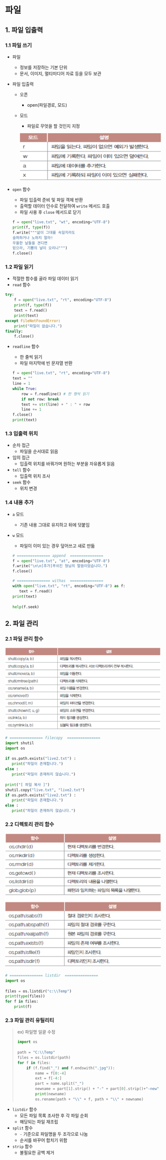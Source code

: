 # 파일

## 1. 파일 입출력

### 1.1 파일 쓰기

* 파일

  * 정보를 저장하는 기본 단위
  * 문서, 이미지, 멀티미디어 자료 등을 모두 보관

* 파일 입출력

  * 오픈

    * open(파일경로, 모드)

  * 모드

    * 파일로 무엇을 할 것인지 지정

    ![image-20210715130637530](md-images/image-20210715130637530.png)

* `open` 함수

  * 파일 입출력 준비 및 파일 객체 반환
  * 출력할 데이터 인수로 전달하여 `write` 메서드 호출
  * 파일 사용 후 `close` 메서드로 닫기

  ```python
  f = open("live.txt", "wt", encoding="UTF-8")
  print(f, type(f))
  f.write("""삶이 그대를 속일지라도
  슬퍼하거나 노하지 말라!
  우울한 날들을 견디면
  믿으라, 기쁨의 날이 오리니""")
  f.close()
  ```

  

### 1.2 파일 읽기

* 적절한 함수를 골라 파일 데이터 읽기
* `read` 함수

```python
try:
    f = open("live.txt", "rt", encoding="UTF-8")
    print(f, type(f))
    text = f.read()
    print(text)
except FileNotFoundError:
    print("파일이 없습니다.")
finally:
    f.close()
```

* `readline` 함수

  * 한 줄씩 읽기
  * 파일 마지막에 빈 문자열 반환

  ```python
  f = open("live.txt", "rt", encoding="UTF-8")
  text = ""
  line = 1
  while True:
      row = f.readline() # 한 행씩 읽기
      if not row: break
      text += str(line) + " : " + row
      line += 1
  f.close()
  print(text)
  ```

  

### 1.3 입출력 위치

* 순차 접근
  * 파일을 순서대로 읽음
* 임의 접근
  * 입출력 위치를 바꿔가며 원하는 부분을 자유롭게 읽음
* `tell` 함수
  * 입출력 위치 조사
* `seek` 함수
  *  위치 변경



### 1.4 내용 추가

* `a` 모드

  * 기존 내용 그대로 유지하고 뒤에 덧붙임

* `w` 모드

  * 파일이 이미 있는 경우 덮어쓰고 새로 만듦

  ```python
  # =============== append  ===============
  f = open("live.txt", "at", encoding="UTF-8")
  f.write("\n\n[추가]푸쉬킨 형님의 말씀이었습니다.")
  f.close()
  ```

  ```python
  # =============== withas  ===============
  with open("live.txt", "rt", encoding="UTF-8") as f:
     text = f.read()
  print(text)
  
  help(f.seek)
  ```

  



## 2. 파일 관리

### 2.1 파일 관리 함수

![image-20210715131332077](md-images/image-20210715131332077.png)

```python
# =============== filecopy  ===============
import shutil
import os

if os.path.exists("live2.txt") :
   print("파일이 존재합니다.")
else :
   print("파일이 존재하지 않습니다.")

print("[ 파일 복사 ]")
shutil.copy("live.txt", "live2.txt")
if os.path.exists("live2.txt") :
   print("파일이 존재합니다.")
else :
   print("파일이 존재하지 않습니다.")
```



### 2.2 디렉토리 관리 함수

![image-20210715131419660](md-images/image-20210715131419660.png)

```python
# =============== listdir  ===============
import os

files = os.listdir("c:\\Temp")
print(type(files))
for f in files:
    print(f)
```



### 2.3 파일 관리 유틸리티

> ex) 파일명 일괄 수정
>
> ```python
> import os
> 
> path = "C:\\Temp"
> files = os.listdir(path)
> for f in files:
>     if (f.find("_") and f.endswith(".jpg")):
>         name = f[0:-4]
>         ext = f[-4:]
>         part = name.split("_")
>         newname = part[1].strip() + "-" + part[0].strip()+"-new" + ext
>         print(newname)
>         os.rename(path + "\\" + f, path + "\\" + newname)
> ```

* `listdir` 함수
  * 모든 파일 목록 조사한 후 각 파일 순회
  * 해당되는 파일 재조립
* `split` 함수
  * `-` 기준으로 파일명을 두 조각으로 나눔
  * 순서를 바꾸어 합치기 위함
* `strip` 함수
  * 불필요한 공백 제거

